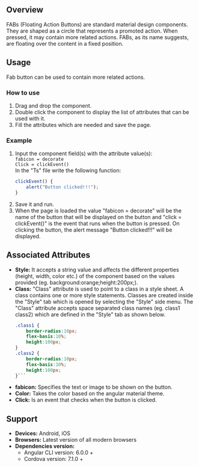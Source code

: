 ## Overview 
FABs (Floating Action Buttons) are standard material design components. They are shaped as a circle that represents a promoted action. When pressed, it may contain more related actions. FABs, as its name suggests, are floating over the content in a fixed position.

## Usage
Fab button can be used to contain more related actions.

### How to use  
1. Drag and drop the component. 
2. Double click the component to display the list of attributes that can be used with it.
3. Fill the attributes which are needed and save the page.

### Example
1. Input the component field(s) with the attribute value(s):  
    `fabicon = decorate`  
    `Click = clickEvent()`  
    In the "Ts" file write the following function:
    ```ts
    clickEvent() { 
        alert("Button clicked!!!");
    }
    ```
2. Save it and run.
3. When the page is loaded the value "fabicon = decorate" will be the name of the button that will be displayed on the button and "click = clickEvent()" is the event that runs when the button is pressed. On clicking the button, the alert message "Button clicked!!!" will be displayed.

## Associated Attributes
- **Style:** It accepts a string value and affects the different properties (height, width, color etc.) of the component based on the values provided (eg. background:orange;height:200px;).
- **Class:** "Class" attribute is used to point to a class in a style sheet. A class contains one or more style statements. Classes are created inside the "Style" tab which is opened by selecting the "Style" side menu. The "Class" attribute accepts space separated class names (eg. class1 class2) which are defined in the "Style" tab as shown below.
    ```css
    .class1 {
        border-radius:10px;
        flex-basis:10%;
        height:100px;
    }
    .class2 {
        border-radius:10px;
        flex-basis:10%;
        height:100px;
    }```
- **fabicon:** Specifies the text or image to be shown on the button.
- **Color:** Takes the color based on the angular material theme.
- **Click:** Is an event that checks when the button is clicked.

## Support
- **Devices:** Android, iOS
- **Browsers:**  Latest version of all modern browsers
- **Dependencies version:** 
    - Angular CLI version: 6.0.0 + 
    - Cordova version: 7.1.0 +

